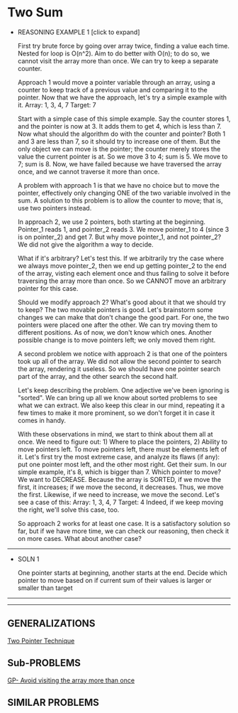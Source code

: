 # Two Sum

- REASONING EXAMPLE 1 [click to expand]
    
    First try brute force by going over array twice, finding a value each time. Nested for loop is O(n^2). Aim to do better with O(n); to do so, we cannot visit the array more than once. We can try to keep a separate counter.
    
    Approach 1 would move a pointer variable through an array, using a counter to keep track of a previous value and comparing it to the pointer. Now that we have the approach, let's try a simple example with it.
    Array: 1, 3, 4, 7
    Target: 7
    
    Start with a simple case of this simple example. Say the counter stores 1, and the pointer is now at 3. It adds them to get 4, which is less than 7. Now what should the algorithm do with the counter and pointer? Both 1 and 3 are less than 7, so it should try to increase one of them. But the only object we can move is the pointer; the counter merely stores the value the current pointer is at. So we move 3 to 4; sum is 5. We move to 7; sum is 8. Now, we have failed because we have traversed the array once, and we cannot traverse it more than once.
    
    A problem with approach 1 is that we have no choice but to move the pointer, effectively only changing ONE of the two variable involved in the sum. A solution to this problem is to allow the counter to move; that is, use two pointers instead.
    
    In approach 2, we use 2 pointers, both starting at the beginning. Pointer_1 reads 1, and pointer_2 reads 3. We move pointer_1 to 4 (since 3 is on pointer_2) and get 7. But why move pointer_1, and not pointer_2? We did not give the algorithm a way to decide.
    
    What if it's arbitrary? Let's test this. If we arbitrarily try the case where we always move pointer_2, then we end up getting pointer_2 to the end of the array, visting each element once and thus failing to solve it before traversing the array more than once. So we CANNOT move an arbitrary pointer for this case.
    
    Should we modify approach 2? What's good about it that we should try to keep? The two movable pointers is good. Let's brainstorm some changes we can make that don't change the good part. For one, the two pointers were placed one after the other. We can try moving them to different positions. As of now, we don't know which ones. Another possible change is to move pointers left; we only moved them right.
    
    A second problem we notice with approach 2 is that one of the pointers took up all of the array. We did not allow the second pointer to search the array, rendering it useless. So we should have one pointer search part of the array, and the other search the second half.
    
    Let's keep describing the problem. One adjective we've been ignoring is "sorted". We can bring up all we know about sorted problems to see what we can extract. We also keep this clear in our mind, repeating it a few times to make it more prominent, so we don't forget it in case it comes in handy.
    
    With these observations in mind, we start to think about them all at once. We need to figure out: 1) Where to place the pointers, 2) Ability to move pointers left. To move pointers left, there must be elements left of it. Let's first try the most extreme case, and analyze its flaws (if any): put one pointer most left, and the other most right. Get their sum. In our simple example, it's 8, which is bigger than 7. Which pointer to move? We want to DECREASE. Because the array is SORTED, if we move the first, it increases; if we move the second, it decreases. Thus, we move the first. Likewise, if we need to increase, we move the second. Let's see a case of this:
    Array: 1, 3, 4, 7
    Target: 4
    Indeed, if we keep moving the right, we'll solve this case, too.
    
    So approach 2 works for at least one case. It is a satisfactory solution so far, but if we have more time, we can check our reasoning, then check it on more cases. What about another case?
    

---

- SOLN 1
    
    One pointer starts at beginning, another starts at the end. Decide which pointer to move based on if current sum of their values is larger or smaller than target
    

---

---

## GENERALIZATIONS

[Two Pointer Technique](../Techniques%204144140dcb42461fba9223a7a967195d/Two%20Pointer%20Technique%208a16baa8abdc42c9ba76ed8087dcd736.md) 

## Sub-PROBLEMS

[GP- Avoid visiting the array more than once](../Sequences,%20Arrays,%20and%20Strings%20193463deef6f40e9a28a3e266e998392/GP-%20Avoid%20visiting%20the%20array%20more%20than%20once%20eb773a8f01b5489f85ec2f0ec24a457e.md) 

## SIMILAR PROBLEMS